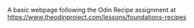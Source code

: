A basic webpage following the Odin Recipe assignment at https://www.theodinproject.com/lessons/foundations-recipes
